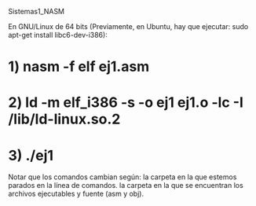 Sistemas1_NASM

En GNU/Linux de 64 bits (Previamente, en Ubuntu, hay que ejecutar: sudo apt-get install libc6-dev-i386):

# 1) nasm -f elf ej1.asm

# 2) ld -m elf_i386 -s -o ej1 ej1.o -lc -I /lib/ld-linux.so.2

# 3) ./ej1

Notar que los comandos cambian según:
la carpeta en la que estemos parados en la línea de comandos.
la carpeta en la que se encuentran los archivos ejecutables y fuente (asm y obj).
